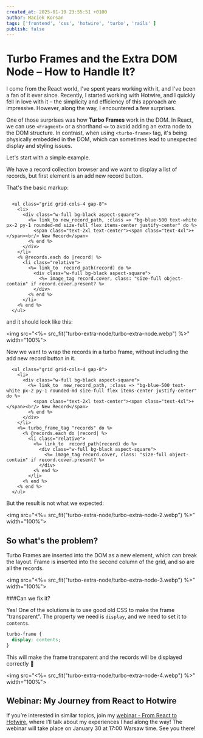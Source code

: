 ```yaml
---
created_at: 2025-01-10 23:55:51 +0100
author: Maciek Korsan
tags: ['frontend', 'css', 'hotwire', 'turbo', 'rails' ] 
publish: false
---
```


# Turbo Frames and the Extra DOM Node – How to Handle It?

I come from the React world, I've spent years working with it, and I've been a fan of it ever since. Recently, I started working with Hotwire, and  I quickly fell in love with it – the simplicity and efficiency of this approach are impressive. However, along the way, I encountered a few surprises.  

One of those surprises was how **Turbo Frames** work in the DOM. In React, we can use `<Fragment>` or a shorthand `<>` to avoid adding an extra node to the DOM structure. In contrast, when using `<turbo-frame>` tag, it's being physically embedded in the DOM, which can sometimes lead to unexpected display and styling issues.  

<!-- more -->

Let's start with a simple example.

We have a record collection browser and we want to display a list of records, but first element is an add new record button.

That's the basic markup:

```erb

  <ul class="grid grid-cols-4 gap-8">
    <li>
      <div class="w-full bg-black aspect-square">
        <%= link_to new_record_path, :class => "bg-blue-500 text-white px-2 py-1 rounded-md size-full flex items-center justify-center" do %>
          <span class="text-2xl text-center"><span class="text-4xl">+</span><br/> New Record</span>
        <% end %>
      </div>
    </li>
    <% @records.each do |record| %>
      <li class="relative">
        <%= link_to  record_path(record) do %>
          <div class="w-full bg-black aspect-square">
            <%= image_tag record.cover, class: "size-full object-contain" if record.cover.present? %>
          </div>
        <% end %>
      </li>
    <% end %>
  </ul>
```

and it should look like this:

<img src="<%= src_fit("turbo-extra-node/turbo-extra-node.webp") %>" width="100%">

Now we want to wrap the records in a turbo frame, without including the add new record button in it.


```erb 
  <ul class="grid grid-cols-4 gap-8">
    <li>
      <div class="w-full bg-black aspect-square">
        <%= link_to  new_record_path, :class => "bg-blue-500 text-white px-2 py-1 rounded-md size-full flex items-center justify-center" do %>
          <span class="text-2xl text-center"><span class="text-4xl">+</span><br/> New Record</span>
        <% end %>
      </div>
    </li>
    <%= turbo_frame_tag "records" do %>
      <% @records.each do |record| %>
        <li class="relative">
          <%= link_to  record_path(record) do %>
            <div class="w-full bg-black aspect-square">
              <%= image_tag record.cover, class: "size-full object-contain" if record.cover.present? %>
            </div>
          <% end %>
        </li>
      <% end %>
    <% end %>
  </ul>
```

But the result is not what we expected:

<img src="<%= src_fit("turbo-extra-node/turbo-extra-node-2.webp") %>" width="100%">

## So what's the problem?

Turbo Frames are inserted into the DOM as a new element, which can break the layout. Frame is inserted into the second column of the grid, and so are all the records.

<img src="<%= src_fit("turbo-extra-node/turbo-extra-node-3.webp") %>" width="100%">

###Can we fix it? 

Yes! One of the solutions is to use good old CSS to make the frame "transparent". The property we need is `display`, and we need to set it to `contents`. 

```css
turbo-frame {
  display: contents;
}
```

This will make the frame transparent and the records will be displayed correctly 🎉

<img src="<%= src_fit("turbo-extra-node/turbo-extra-node-4.webp") %>" width="100%">

## Webinar: My Journey from React to Hotwire

If you’re interested in similar topics, join my [webinar - From React to Hotwire](https://arkency.com/webinars/from-react-to-hotwire), where I’ll talk about my experiences I had along the way! 
The webinar will take place on January 30 at 17:00 Warsaw time.
See you there!




